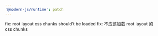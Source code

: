 ```yaml
---
'@modern-js/runtime': patch
---
```


fix: root layout css chunks should't be loaded
fix: 不应该加载 root layout 的 css chunks
